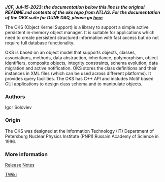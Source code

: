 **_JCF, Jul-15-2023: the documentation below this line is the original README.md contents of the oks repo from ATLAS. For the documentation of the OKS suite for DUNE DAQ, please go [here](https://dune-daq-sw.readthedocs.io/en/latest/packages/dal/)_**

The OKS (Object Kernel Support) is a library to support a simple active persistent in-memory object manager. It is suitable for applications which need to create persistent structured information with fast access but do not require full database functionality. 

OKS is based on an object model that supports objects, classes, associations, methods, data abstraction, inheritance, polymorphism, object identifiers, composite objects, integrity constraints, schema evolution, data migration and active notification. OKS stores the class definitions and their instances in XML files (which can be used across different platforms). It provides query facilities. The OKS has C++ API and includes Motif based GUI applications to design class schema and to manipulate objects.

### Authors

Igor Soloviev

### Origin

The OKS was designed at the Information Technology (IT) Department of Petersburg Nuclear Physics Institute (PNPI) Russain Academy of Science in 1996.

### More information

[Release Notes](https://gitlab.cern.ch/atlas-tdaq-software/oks/-/blob/master/doc/RELEASE_NOTES.md)

[TWiki](https://twiki.cern.ch/twiki/bin/view/Atlas/DaqHltOks)
